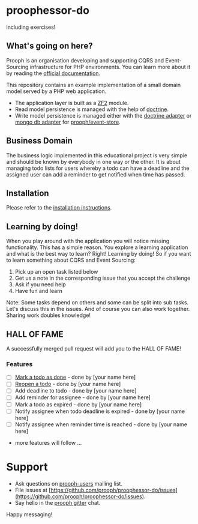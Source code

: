 # proophessor-do
including exercises!

## What's going on here?

Prooph is an organisation developing and supporting CQRS and Event-Sourcing infrastructure for PHP environments.
You can learn more about it by reading the [official documentation](http://prooph.github.io/proophessor/).

This repository contains an example implementation of a small domain model served by a PHP web application.

- The application layer is built as a [ZF2](https://github.com/zendframework/zf2) module.
- Read model persistence is managed with the help of [doctrine](https://github.com/doctrine).
- Write model persistence is managed either with the [doctrine adapter](https://github.com/prooph/event-store-doctrine-adapter)
or [mongo db adapter](https://github.com/prooph/event-store-mongodb-adapter) for [prooph/event-store](https://github.com/prooph/event-store).

## Business Domain

The business logic implemented in this educational project is very simple and should be known by everybody in one way or the other.
It is about managing todo lists for users whereby a todo can have a deadline and the assigned user can add a reminder to get notified when
time has passed.


## Installation

Please refer to the [installation instructions](docs/installation.md).


## Learning by doing!

When you play around with the application you will notice missing functionality. This has a simple reason. You explore
a learning application and what is the best way to learn? Right! Learning by doing! So if you want to learn something about
CQRS and Event Sourcing:

1. Pick up an open task listed below
2. Get us a note in the corresponding issue that you accept the challenge
3. Ask if you need help
4. Have fun and learn


Note: Some tasks depend on others and some can be split into sub tasks. Let's discuss this in the issues. And of course you
can also work together. Sharing work doubles knowledge!

## HALL OF FAME

A successfully merged pull request will add you to the HALL OF FAME!

### Features

- [ ] [Mark a todo as done](https://github.com/prooph/proophessor-do/issues/1) - done by [your name here]
- [ ] [Reopen a todo](https://github.com/prooph/proophessor-do/issues/2) - done by [your name here]
- [ ] Add deadline to todo - done by [your name here]
- [ ] Add reminder for assignee - done by [your name here]
- [ ] Mark a todo as expired - done by [your name here]
- [ ] Notify assignee when todo deadline is expired - done by [your name here]
- [ ] Notify assignee when reminder time is reached - done by [your name here]
- more features will follow ...

# Support

- Ask questions on [prooph-users](https://groups.google.com/forum/?hl=de#!forum/prooph) mailing list.
- File issues at [https://github.com/prooph/proophessor-do/issues](https://github.com/prooph/proophessor-do/issues).
- Say hello in the [prooph gitter](https://gitter.im/prooph/improoph) chat.



Happy messaging!


